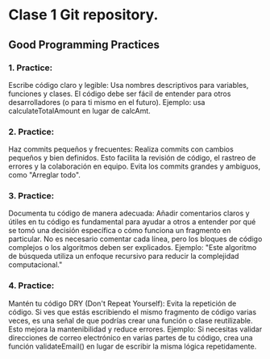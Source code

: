 # Clase 1 Git repository.

## Good Programming Practices

### 1. Practice: 
Escribe código claro y legible: Usa nombres descriptivos para variables, funciones y clases. El código debe ser fácil de entender para otros desarrolladores (o para ti mismo en el futuro). Ejemplo: usa calculateTotalAmount en lugar de calcAmt.

### 2. Practice: 
Haz commits pequeños y frecuentes: Realiza commits con cambios pequeños y bien definidos. Esto facilita la revisión de código, el rastreo de errores y la colaboración en equipo. Evita los commits grandes y ambiguos, como "Arreglar todo".

### 3. Practice: 
Documenta tu código de manera adecuada: Añadir comentarios claros y útiles en tu código es fundamental para ayudar a otros a entender por qué se tomó una decisión específica o cómo funciona un fragmento en particular. No es necesario comentar cada línea, pero los bloques de código complejos o los algoritmos deben ser explicados. Ejemplo: "Este algoritmo de búsqueda utiliza un enfoque recursivo para reducir la complejidad computacional."

### 4. Practice: 
Mantén tu código DRY (Don't Repeat Yourself): Evita la repetición de código. Si ves que estás escribiendo el mismo fragmento de código varias veces, es una señal de que podrías crear una función o clase reutilizable. Esto mejora la mantenibilidad y reduce errores. Ejemplo: Si necesitas validar direcciones de correo electrónico en varias partes de tu código, crea una función validateEmail() en lugar de escribir la misma lógica repetidamente.